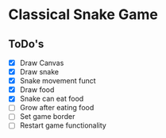 # Classical Snake Game


## ToDo's
- [x] Draw Canvas
- [x] Draw snake
- [x] Snake movement funct
- [x] Draw food
- [x] Snake can eat food
- [ ] Grow after eating food
- [ ] Set game border
- [ ] Restart game functionality
